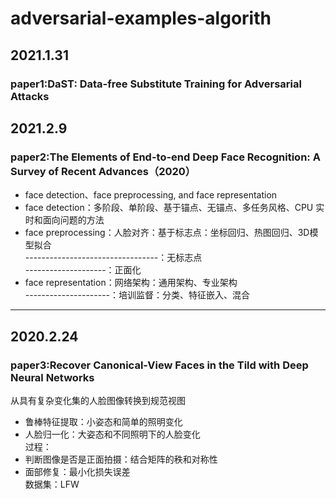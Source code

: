 ﻿# adversarial-examples-algorith
## 2021.1.31
### paper1:DaST: Data-free Substitute Training for Adversarial Attacks

## 2021.2.9
### paper2:The Elements of End-to-end Deep Face Recognition: A Survey of Recent Advances（2020）
- face detection、face preprocessing, and face representation
- face detection：多阶段、单阶段、基于锚点、无锚点、多任务风格、CPU 实时和面向问题的方法
- face preprocessing：人脸对齐：基于标志点：坐标回归、热图回归、3D模型拟合  
---------------------------------：无标志点  
--------------------：正面化       
- face representation：网络架构：通用架构、专业架构  
---------------------：培训监督：分类、特征嵌入、混合

---

## 2020.2.24
### paper3:Recover Canonical-View Faces in the Tild with Deep Neural Networks 
从具有复杂变化集的人脸图像转换到规范视图
- 鲁棒特征提取：小姿态和简单的照明变化
- 人脸归一化：大姿态和不同照明下的人脸变化   
过程：
- 判断图像是否是正面拍摄：结合矩阵的秩和对称性
- 面部修复：最小化损失误差   
数据集：LFW
